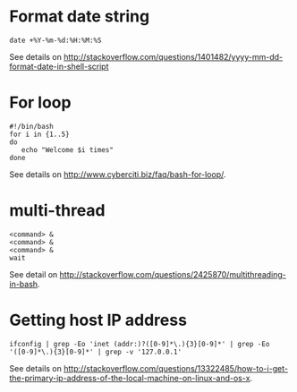 # Format date string

    date +%Y-%m-%d:%H:%M:%S

See details on <http://stackoverflow.com/questions/1401482/yyyy-mm-dd-format-date-in-shell-script>

# For loop


    #!/bin/bash
    for i in {1..5}
    do
       echo "Welcome $i times"
    done

See details on <http://www.cyberciti.biz/faq/bash-for-loop/>.

# multi-thread

    <command> &
    <command> &
    <command> &
    wait

See detail on <http://stackoverflow.com/questions/2425870/multithreading-in-bash>.

# Getting host IP address

    ifconfig | grep -Eo 'inet (addr:)?([0-9]*\.){3}[0-9]*' | grep -Eo '([0-9]*\.){3}[0-9]*' | grep -v '127.0.0.1'

See details on <http://stackoverflow.com/questions/13322485/how-to-i-get-the-primary-ip-address-of-the-local-machine-on-linux-and-os-x>.